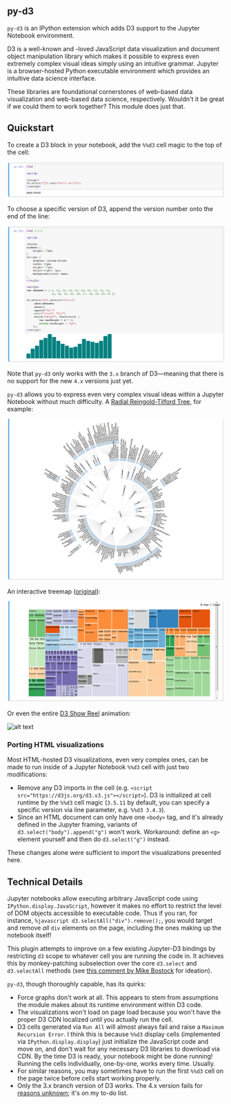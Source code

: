 ## py-d3

`py-d3` is an IPython extension which adds D3 support to the Jupyter Notebook environment.

D3 is a well-known and -loved JavaScript data visualization and document object manipulation library which makes it possible to express even extremely complex visual ideas simply using an intuitive grammar. Jupyter is a browser-hosted Python executable environment which provides an intuitive data science interface.

These libraries are foundational cornerstones of web-based data visualization and web-based data science, respectively.  Wouldn't it be great if we could them to work together? This module does just that.

## Quickstart

To create a D3 block in your notebook, add the `%%d3` cell magic to the top of the cell:

![alt text](./figures/hello-world-example.png "Logo Title Text 1")

To choose a specific version of D3, append the version number onto the end of the line:

![alt text](./figures/bar-chart-example.png "Logo Title Text 1")

Note that `py-d3` only works with the `3.x` branch of D3&mdash;meaning that there is no support for the new `4.x`
versions just yet.

`py-d3` allows you to express even very complex visual ideas within a Jupyter Notebook without much difficulty.
A [Radial Reingold-Tilford Tree](http://bl.ocks.org/mbostock/4063550), for example:

![alt text](./figures/radial-tree-example.png "Logo Title Text 1")

An interactive treemap ([original](http://bl.ocks.org/mbostock/4063582)):

![alt text](./figures/tree-diagram-example.gif "Logo Title Text 1")

Or even the entire [D3 Show Reel](https://bl.ocks.org/mbostock/1256572) animation:

![alt text](./figures/show-reel.gif "Logo Title Text 1")

### Porting HTML visualizations

Most HTML-hosted D3 visualizations, even very complex ones, can be made to run inside of a Jupyter Notebook `%%d3` cell with just two modifications:

* Remove any D3 imports in the cell (e.g. `<script src="https://d3js.org/d3.v3.js"></script>`). D3 is initialized at cell runtime by the `%%d3` cell magic (`3.5.11` by default, you can specify a specific version via line parameter, e.g. `%%d3 3.4.3`).
* Since an HTML document can only have one `<body>` tag, and it's already defined in the Jupyter framing, variants of `d3.select("body").append("g")` won't work. Workaround: define an `<g>` element yourself and then do `d3.select("g")` instead.

These changes alone were sufficient to import the visualizations presented here.

## Technical Details

Jupyter notebooks allow executing arbitrary JavaScript code using `IPython.display.JavaScript`, however it makes no effort to restrict the level of DOM objects accessible to executable code. Thus if you ran, for instance, `%javascript d3.selectAll("div").remove();`, you would target and remove *all* `div` elements on the page, including the ones making up the notebook itself!

This plugin attempts to improve on a few existing Jupyter-D3 bindings by restricting `d3` scope to whatever cell you are running the code in. It achieves this by monkey-patching subselection over the core `d3.select` and `d3.selectAll` methods (see [this comment by Mike Bostock](https://github.com/d3/d3/issues/2947) for ideation).

`py-d3`, though thoroughly capable, has its quirks:

* Force graphs don't work at all. This appears to stem from assumptions the module makes about its runtime environment within D3 code.
* The visualizations won't load on page load because you won't have the proper D3 CDN localized until you actually run the cell.
* D3 cells generated via `Run All` will almost always fail and raise a `Maximum Recursion Error`. I think this is because `%%d3` display cells (implemented via `IPython.display.display`) just initialize the JavaScript code and move on, and don't wait for any necessary D3 libraries to download via CDN. By the time D3 is ready, your notebook might be done running! Running the cells individually, one-by-one, works every time. Usually.
* For similar reasons, you may sometimes have to run the first `%%d3` cell on the page twice before cells start working properly.
* Only the 3.x branch version of D3 works. The 4.x version fails for [reasons unknown](http://stackoverflow.com/questions/39335992/d3-4-0-does-not-create-a-global-d3-variable-when-imported-into-jupyter-notebook); it's on my to-do list.
